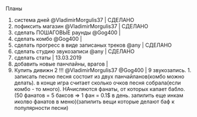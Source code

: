 Планы

1) система дней @VladimirMorgulis37 | СДЕЛАНО
2) пофиксить магазин @VladimirMorgulis37 | СДЕЛАНО
3) сделать ПОШАГОВЫЕ раунды @Gog400 |
4) сделать комбо @Gog400 |
6) сделать прогресс в виде записаных треков @any | СДЕЛАНО
5) сделать студию звукозаписи @any | СДЕЛАНО
6) сделать статы | 13.03.2019
7) добавить новые панчлайны, врагов |
8) Купить дивижн 2 !!! @VladimirMorgulis37 @Gog400 |
9 звукозапись. 1. записать песню
песня состоит из двух панчайланов(комбо можно делать). в конце игра считает сколько очков песня собрала(если комбо - то много). НАчисляются фанаты, от которых капает бабло.(50 фанатов = 5 баксов => 1 фан = 0.1$ в день. запилить еще инкам иколво фанатов в меню)(запилить вещи которые делают баф к популярности песни)
